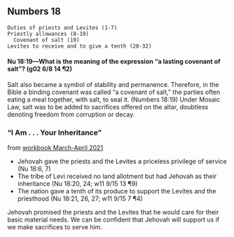 ## Numbers 18

```
Duties of priests and Levites (1-7)
Priestly allowances (8-19)
  Covenant of salt (19)
Levites to receive and to give a tenth (20-32)
```

#### Nu 18:19​—What is the meaning of the expression “a lasting covenant of salt”? (g02 6/8 14 ¶2)

Salt also became a symbol of stability and permanence. Therefore, in the Bible a binding covenant was called “a covenant of salt,” the parties often eating a meal together, with salt, to seal it. (Numbers 18:19) Under Mosaic Law, salt was to be added to sacrifices offered on the altar, doubtless denoting freedom from corruption or decay.

### “I Am . . . Your Inheritance”

from [workbook March-April 2021](https://www.jw.org/en/library/jw-meeting-workbook/march-april-2021-mwb/Life-and-Ministry-Meeting-Schedule-for-April-5-11-2021/I-Am-Your-Inheritance/)

- Jehovah gave the priests and the Levites a priceless privilege of service (Nu 18:6, 7)
- The tribe of Levi received no land allotment but had Jehovah as their inheritance (Nu 18:20, 24; w11 9/15 13 ¶9)
- The nation gave a tenth of its produce to support the Levites and the priesthood (Nu 18:21, 26, 27; w11 9/15 7 ¶4)

Jehovah promised the priests and the Levites that he would care for their basic material needs. We can be confident that Jehovah will support us if we make sacrifices to serve him.
